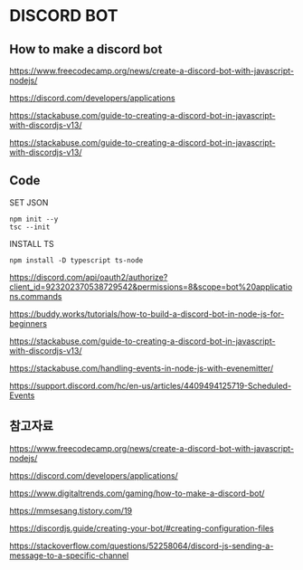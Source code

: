 # DISCORD BOT

## How to make a discord bot
https://www.freecodecamp.org/news/create-a-discord-bot-with-javascript-nodejs/

https://discord.com/developers/applications

https://stackabuse.com/guide-to-creating-a-discord-bot-in-javascript-with-discordjs-v13/


https://stackabuse.com/guide-to-creating-a-discord-bot-in-javascript-with-discordjs-v13/

## Code 
SET JSON
```
npm init --y
tsc --init
```

INSTALL TS
```
npm install -D typescript ts-node
```

https://discord.com/api/oauth2/authorize?client_id=923202370538729542&permissions=8&scope=bot%20applications.commands

https://buddy.works/tutorials/how-to-build-a-discord-bot-in-node-js-for-beginners


https://stackabuse.com/guide-to-creating-a-discord-bot-in-javascript-with-discordjs-v13/


https://stackabuse.com/handling-events-in-node-js-with-evenemitter/

https://support.discord.com/hc/en-us/articles/4409494125719-Scheduled-Events

## 참고자료
https://www.freecodecamp.org/news/create-a-discord-bot-with-javascript-nodejs/

https://discord.com/developers/applications/

https://www.digitaltrends.com/gaming/how-to-make-a-discord-bot/

https://mmsesang.tistory.com/19

https://discordjs.guide/creating-your-bot/#creating-configuration-files

https://stackoverflow.com/questions/52258064/discord-js-sending-a-message-to-a-specific-channel